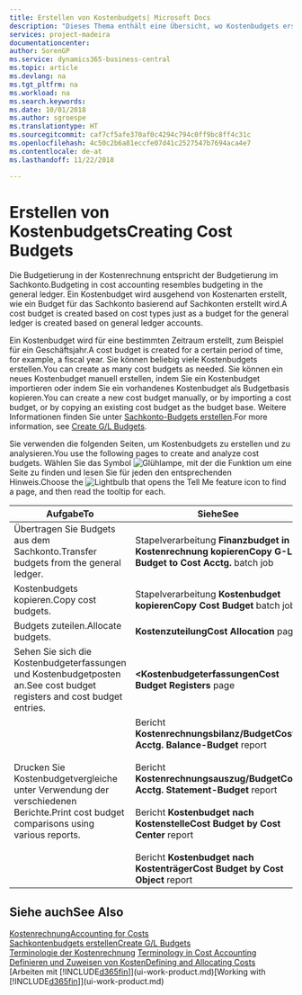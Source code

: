 ```yaml
---
title: Erstellen von Kostenbudgets| Microsoft Docs
description: "Dieses Thema enthält eine Übersicht, wo Kostenbudgets erstellt und analysiert werden."
services: project-madeira
documentationcenter: 
author: SorenGP
ms.service: dynamics365-business-central
ms.topic: article
ms.devlang: na
ms.tgt_pltfrm: na
ms.workload: na
ms.search.keywords: 
ms.date: 10/01/2018
ms.author: sgroespe
ms.translationtype: HT
ms.sourcegitcommit: caf7cf5afe370af0c4294c794c0ff9bc8ff4c31c
ms.openlocfilehash: 4c50c2b6a81eccfe07d41c2527547b7694aca4e7
ms.contentlocale: de-at
ms.lasthandoff: 11/22/2018

---
```

# <a name="creating-cost-budgets"></a><span data-ttu-id="531e6-103">Erstellen von Kostenbudgets</span><span class="sxs-lookup"><span data-stu-id="531e6-103">Creating Cost Budgets</span></span>
<span data-ttu-id="531e6-104">Die Budgetierung in der Kostenrechnung entspricht der Budgetierung im Sachkonto.</span><span class="sxs-lookup"><span data-stu-id="531e6-104">Budgeting in cost accounting resembles budgeting in the general ledger.</span></span> <span data-ttu-id="531e6-105">Ein Kostenbudget wird ausgehend von Kostenarten erstellt, wie ein Budget für das Sachkonto basierend auf Sachkonten erstellt wird.</span><span class="sxs-lookup"><span data-stu-id="531e6-105">A cost budget is created based on cost types just as a budget for the general ledger is created based on general ledger accounts.</span></span>  

<span data-ttu-id="531e6-106">Ein Kostenbudget wird für eine bestimmten Zeitraum erstellt, zum Beispiel für ein Geschäftsjahr.</span><span class="sxs-lookup"><span data-stu-id="531e6-106">A cost budget is created for a certain period of time, for example, a fiscal year.</span></span> <span data-ttu-id="531e6-107">Sie können beliebig viele Kostenbudgets erstellen.</span><span class="sxs-lookup"><span data-stu-id="531e6-107">You can create as many cost budgets as needed.</span></span> <span data-ttu-id="531e6-108">Sie können ein neues Kostenbudget manuell erstellen, indem Sie ein Kostenbudget importieren oder indem Sie ein vorhandenes Kostenbudget als Budgetbasis kopieren.</span><span class="sxs-lookup"><span data-stu-id="531e6-108">You can create a new cost budget manually, or by importing a cost budget, or by copying an existing cost budget as the budget base.</span></span> <span data-ttu-id="531e6-109">Weitere Informationen finden Sie unter [Sachkonto-Budgets erstellen](finance-how-create-budgets.md).</span><span class="sxs-lookup"><span data-stu-id="531e6-109">For more information, see [Create G/L Budgets](finance-how-create-budgets.md).</span></span>

<span data-ttu-id="531e6-110">Sie verwenden die folgenden Seiten, um Kostenbudgets zu erstellen und zu analysieren.</span><span class="sxs-lookup"><span data-stu-id="531e6-110">You use the following pages to create and analyze cost budgets.</span></span> <span data-ttu-id="531e6-111">Wählen Sie das Symbol ![Glühlampe, mit der die Funktion](media/ui-search/search_small.png "Wie möchten Sie weiter verfahren") um eine Seite zu finden und lesen Sie für jeden den entsprechenden Hinweis.</span><span class="sxs-lookup"><span data-stu-id="531e6-111">Choose the ![Lightbulb that opens the Tell Me feature](media/ui-search/search_small.png "Tell me what you want to do") icon to find a page, and then read the tooltip for each.</span></span>

|<span data-ttu-id="531e6-112">Aufgabe</span><span class="sxs-lookup"><span data-stu-id="531e6-112">To</span></span>|<span data-ttu-id="531e6-113">Siehe</span><span class="sxs-lookup"><span data-stu-id="531e6-113">See</span></span>|  
|--------|---------|  
|<span data-ttu-id="531e6-114">Übertragen Sie Budgets aus dem Sachkonto.</span><span class="sxs-lookup"><span data-stu-id="531e6-114">Transfer budgets from the general ledger.</span></span>|<span data-ttu-id="531e6-115">Stapelverarbeitung **Finanzbudget in Kostenrechnung kopieren**</span><span class="sxs-lookup"><span data-stu-id="531e6-115">**Copy G-L Budget to Cost Acctg.** batch job</span></span>|  
|<span data-ttu-id="531e6-116">Kostenbudgets kopieren.</span><span class="sxs-lookup"><span data-stu-id="531e6-116">Copy cost budgets.</span></span>|<span data-ttu-id="531e6-117">Stapelverarbeitung **Kostenbudget kopieren**</span><span class="sxs-lookup"><span data-stu-id="531e6-117">**Copy Cost Budget** batch job</span></span>|  
|<span data-ttu-id="531e6-118">Budgets zuteilen.</span><span class="sxs-lookup"><span data-stu-id="531e6-118">Allocate budgets.</span></span>|<span data-ttu-id="531e6-119">**Kostenzuteilung**</span><span class="sxs-lookup"><span data-stu-id="531e6-119">**Cost Allocation** page</span></span>|  
|<span data-ttu-id="531e6-120">Sehen Sie sich die Kostenbudgeterfassungen und Kostenbudgetposten an.</span><span class="sxs-lookup"><span data-stu-id="531e6-120">See cost budget registers and cost budget entries.</span></span>|<span data-ttu-id="531e6-121">**<Kostenbudgeterfassungen**</span><span class="sxs-lookup"><span data-stu-id="531e6-121">**Cost Budget Registers** page</span></span>|  
|<span data-ttu-id="531e6-122">Drucken Sie Kostenbudgetvergleiche unter Verwendung der verschiedenen Berichte.</span><span class="sxs-lookup"><span data-stu-id="531e6-122">Print cost budget comparisons using various reports.</span></span>|<span data-ttu-id="531e6-123">Bericht **Kostenrechnungsbilanz/Budget**</span><span class="sxs-lookup"><span data-stu-id="531e6-123">**Cost Acctg. Balance-Budget** report</span></span><br /><br /> <span data-ttu-id="531e6-124">Bericht **Kostenrechnungsauszug/Budget**</span><span class="sxs-lookup"><span data-stu-id="531e6-124">**Cost Acctg. Statement-Budget** report</span></span><br /><br /> <span data-ttu-id="531e6-125">Bericht **Kostenbudget nach Kostenstelle**</span><span class="sxs-lookup"><span data-stu-id="531e6-125">**Cost Budget by Cost Center** report</span></span><br /><br /> <span data-ttu-id="531e6-126">Bericht **Kostenbudget nach Kostenträger**</span><span class="sxs-lookup"><span data-stu-id="531e6-126">**Cost Budget by Cost Object** report</span></span>|  

## <a name="see-also"></a><span data-ttu-id="531e6-127">Siehe auch</span><span class="sxs-lookup"><span data-stu-id="531e6-127">See Also</span></span>  
[<span data-ttu-id="531e6-128">Kostenrechnung</span><span class="sxs-lookup"><span data-stu-id="531e6-128">Accounting for Costs</span></span>](finance-manage-cost-accounting.md)  
[<span data-ttu-id="531e6-129">Sachkontenbudgets erstellen</span><span class="sxs-lookup"><span data-stu-id="531e6-129">Create G/L Budgets</span></span>](finance-how-create-budgets.md)  
<span data-ttu-id="531e6-130">[Terminologie der Kostenrechnung](finance-terminology-in-cost-accounting.md) </span><span class="sxs-lookup"><span data-stu-id="531e6-130">[Terminology in Cost Accounting](finance-terminology-in-cost-accounting.md) </span></span>  
[<span data-ttu-id="531e6-131">Definieren und Zuweisen von Kosten</span><span class="sxs-lookup"><span data-stu-id="531e6-131">Defining and Allocating Costs</span></span>](finance-define-and-allocate-costs.md)  
<span data-ttu-id="531e6-132">[Arbeiten mit [!INCLUDE[d365fin](includes/d365fin_md.md)]](ui-work-product.md)</span><span class="sxs-lookup"><span data-stu-id="531e6-132">[Working with [!INCLUDE[d365fin](includes/d365fin_md.md)]](ui-work-product.md)</span></span>


